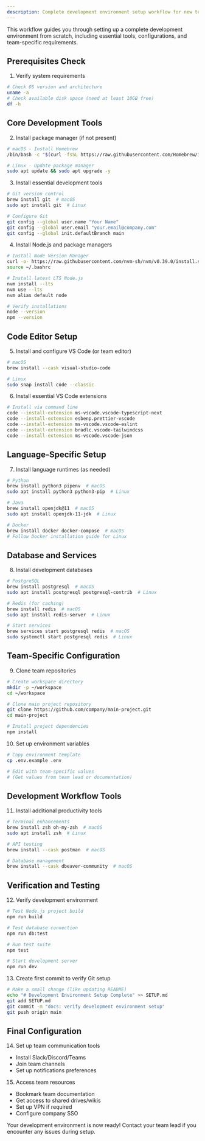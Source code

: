 ```yaml
---
description: Complete development environment setup workflow for new team members or fresh machines
---
```


This workflow guides you through setting up a complete development environment from scratch, including essential tools, configurations, and team-specific requirements.

## Prerequisites Check

1. Verify system requirements
```bash
# Check OS version and architecture
uname -a
# Check available disk space (need at least 10GB free)
df -h
```

## Core Development Tools

2. Install package manager (if not present)
```bash
# macOS - Install Homebrew
/bin/bash -c "$(curl -fsSL https://raw.githubusercontent.com/Homebrew/install/HEAD/install.sh)"

# Linux - Update package manager
sudo apt update && sudo apt upgrade -y
```

3. Install essential development tools
```bash
# Git version control
brew install git  # macOS
sudo apt install git  # Linux

# Configure Git
git config --global user.name "Your Name"
git config --global user.email "your.email@company.com"
git config --global init.defaultBranch main
```

4. Install Node.js and package managers
```bash
# Install Node Version Manager
curl -o- https://raw.githubusercontent.com/nvm-sh/nvm/v0.39.0/install.sh | bash
source ~/.bashrc

# Install latest LTS Node.js
nvm install --lts
nvm use --lts
nvm alias default node

# Verify installations
node --version
npm --version
```

## Code Editor Setup

5. Install and configure VS Code (or team editor)
```bash
# macOS
brew install --cask visual-studio-code

# Linux
sudo snap install code --classic
```

6. Install essential VS Code extensions
```bash
# Install via command line
code --install-extension ms-vscode.vscode-typescript-next
code --install-extension esbenp.prettier-vscode
code --install-extension ms-vscode.vscode-eslint
code --install-extension bradlc.vscode-tailwindcss
code --install-extension ms-vscode.vscode-json
```

## Language-Specific Setup

7. Install language runtimes (as needed)
```bash
# Python
brew install python3 pipenv  # macOS
sudo apt install python3 python3-pip  # Linux

# Java
brew install openjdk@11  # macOS
sudo apt install openjdk-11-jdk  # Linux

# Docker
brew install docker docker-compose  # macOS
# Follow Docker installation guide for Linux
```

## Database and Services

8. Install development databases
```bash
# PostgreSQL
brew install postgresql  # macOS
sudo apt install postgresql postgresql-contrib  # Linux

# Redis (for caching)
brew install redis  # macOS
sudo apt install redis-server  # Linux

# Start services
brew services start postgresql redis  # macOS
sudo systemctl start postgresql redis  # Linux
```

## Team-Specific Configuration

9. Clone team repositories
```bash
# Create workspace directory
mkdir -p ~/workspace
cd ~/workspace

# Clone main project repository
git clone https://github.com/company/main-project.git
cd main-project

# Install project dependencies
npm install
```

10. Set up environment variables
```bash
# Copy environment template
cp .env.example .env

# Edit with team-specific values
# (Get values from team lead or documentation)
```

## Development Workflow Tools

11. Install additional productivity tools
```bash
# Terminal enhancements
brew install zsh oh-my-zsh  # macOS
sudo apt install zsh  # Linux

# API testing
brew install --cask postman  # macOS

# Database management
brew install --cask dbeaver-community  # macOS
```

## Verification and Testing

12. Verify development environment
```bash
# Test Node.js project build
npm run build

# Test database connection
npm run db:test

# Run test suite
npm test

# Start development server
npm run dev
```

13. Create first commit to verify Git setup
```bash
# Make a small change (like updating README)
echo "# Development Environment Setup Complete" >> SETUP.md
git add SETUP.md
git commit -m "docs: verify development environment setup"
git push origin main
```

## Final Configuration

14. Set up team communication tools
- Install Slack/Discord/Teams
- Join team channels
- Set up notifications preferences

15. Access team resources
- Bookmark team documentation
- Get access to shared drives/wikis
- Set up VPN if required
- Configure company SSO

Your development environment is now ready! Contact your team lead if you encounter any issues during setup.
